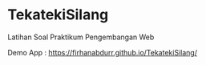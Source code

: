 # TekatekiSilang
Latihan Soal Praktikum Pengembangan Web

Demo App : https://firhanabdurr.github.io/TekatekiSilang/
